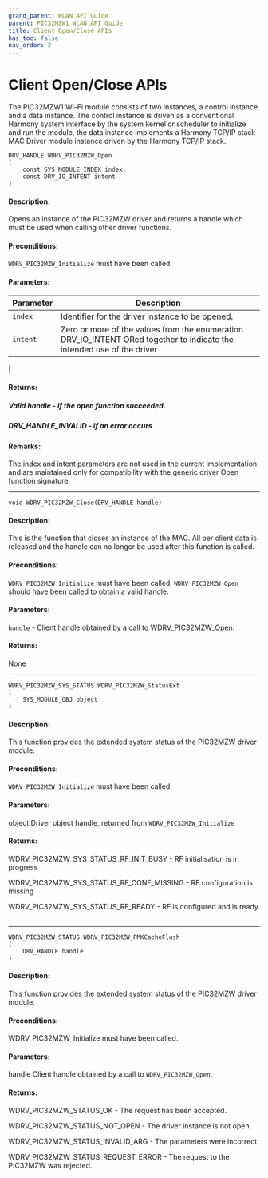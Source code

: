 ```yaml
---
grand_parent: WLAN API Guide
parent: PIC32MZW1 WLAN API Guide
title: Client Open/Close APIs
has_toc: false
nav_order: 2
---
```


# Client Open/Close APIs

The PIC32MZW1 Wi-Fi module consists of two instances, a control instance and a data instance.
The control instance is driven as a conventional Harmony system interface by the system kernel or scheduler to initialize and run the module, the data instance implements a Harmony TCP/IP stack MAC Driver module instance driven by the Harmony TCP/IP stack.


```
DRV_HANDLE WDRV_PIC32MZW_Open
(
	const SYS_MODULE_INDEX index,
	const DRV_IO_INTENT intent
)
```

#### Description:
Opens an instance of the PIC32MZW driver and returns a handle which must be used when calling other driver functions.

#### Preconditions:
```WDRV_PIC32MZW_Initialize``` must have been called.

#### Parameters:

|	Parameter			 | 						Description								|
|-------------------------|--------------------------------------------------------------|
| ```index``` | Identifier for the driver instance to be opened. | 
|```intent```	| Zero or more of the values from the enumeration DRV_IO_INTENT ORed together to indicate the intended use of the driver |
|

#### Returns:

##### Valid handle - if the open function succeeded.

##### DRV_HANDLE_INVALID - if an error occurs

#### Remarks:
The index and intent parameters are not used in the current implementation and are maintained only for compatibility with the generic driver Open function signature.

---------------------------------------------------------------------------------------------------------

```
void WDRV_PIC32MZW_Close(DRV_HANDLE handle)
```

#### Description:
This is the function that closes an instance of the MAC. All per client data is released and the handle can no longer be used after this function is called.

#### Preconditions:
```WDRV_PIC32MZW_Initialize``` must have been called.
```WDRV_PIC32MZW_Open``` should have been called to obtain a valid handle.

#### Parameters:
```handle```  - Client handle obtained by a call to WDRV_PIC32MZW_Open.

#### Returns:
None


--------------------------------------------------------------------------------------------------------------------------------------------------------------------------------------

```
WDRV_PIC32MZW_SYS_STATUS WDRV_PIC32MZW_StatusExt
(
	SYS_MODULE_OBJ object
)
```

#### Description:
This function provides the extended system status of the PIC32MZW driver module.

#### Preconditions:
```WDRV_PIC32MZW_Initialize``` must have been called.

#### Parameters:
object	 Driver object handle, returned from ```WDRV_PIC32MZW_Initialize```

#### Returns:
WDRV_PIC32MZW_SYS_STATUS_RF_INIT_BUSY    - RF initialisation is in progress

WDRV_PIC32MZW_SYS_STATUS_RF_CONF_MISSING - RF configuration is missing

WDRV_PIC32MZW_SYS_STATUS_RF_READY        - RF is configured and is ready
 

--------------------------------------------------------------------------------------------------------------------------------------------------------------------------------------

```
WDRV_PIC32MZW_STATUS WDRV_PIC32MZW_PMKCacheFlush
(
    DRV_HANDLE handle
)
```

#### Description:
This function provides the extended system status of the PIC32MZW driver module.

#### Preconditions:
WDRV_PIC32MZW_Initialize must have been called.

#### Parameters:
handle	 Client handle obtained by a call to ```WDRV_PIC32MZW_Open```.

#### Returns:

WDRV_PIC32MZW_STATUS_OK              - The request has been accepted.

WDRV_PIC32MZW_STATUS_NOT_OPEN        - The driver instance is not open.

WDRV_PIC32MZW_STATUS_INVALID_ARG     - The parameters were incorrect.

WDRV_PIC32MZW_STATUS_REQUEST_ERROR   - The request to the PIC32MZW was rejected.

